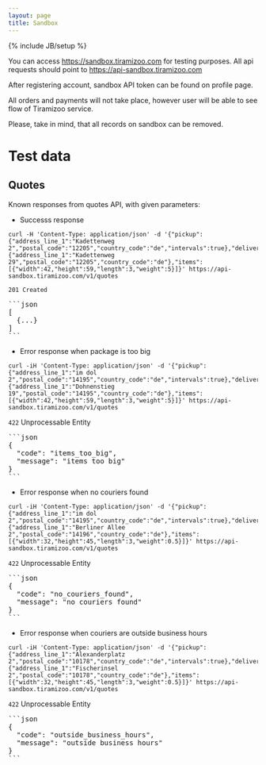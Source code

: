 ```yaml
---
layout: page
title: Sandbox
---
```

{% include JB/setup %}

You can access https://sandbox.tiramizoo.com for testing purposes.
All api requests should point to https://api-sandbox.tiramizoo.com

After registering account, sandbox API token can be found on profile page.

All orders and payments will not take place, however user will be able to see flow of Tiramizoo service.

Please, take in mind, that all records on sandbox can be removed.

# Test data

## Quotes

Known responses from quotes API, with given parameters:

* Successs response

```
curl -H 'Content-Type: application/json' -d '{"pickup":{"address_line_1":"Kadettenweg 2","postal_code":"12205","country_code":"de","intervals":true},"delivery":{"address_line_1":"Kadettenweg 29","postal_code":"12205","country_code":"de"},"items":[{"width":42,"height":59,"length":3,"weight":5}]}' https://api-sandbox.tiramizoo.com/v1/quotes
```

`201 Created`

<pre>
```json
[
  {...}
]
```
</pre>

* Error response when package is too big

```
curl -iH 'Content-Type: application/json' -d '{"pickup":{"address_line_1":"im dol 2","postal_code":"14195","country_code":"de","intervals":true},"delivery":{"address_line_1":"Dohnenstieg 19","postal_code":"14195","country_code":"de"},"items":[{"width":42,"height":59,"length":3,"weight":5}]}' https://api-sandbox.tiramizoo.com/v1/quotes
```

`422` Unprocessable Entity

<pre>
```json
{
  "code": "items_too_big",
  "message": "items too big"
}
```
</pre>

* Error response when no couriers found

```
curl -iH 'Content-Type: application/json' -d '{"pickup":{"address_line_1":"im dol 2","postal_code":"14195","country_code":"de","intervals":true},"delivery":{"address_line_1":"Berliner Allee 2","postal_code":"14196","country_code":"de"},"items":[{"width":32,"height":45,"length":3,"weight":0.5}]}' https://api-sandbox.tiramizoo.com/v1/quotes
```

`422` Unprocessable Entity

<pre>
```json
{
  "code": "no_couriers_found",
  "message": "no couriers found"
}
```
</pre>

* Error response when couriers are outside business hours

```
curl -iH 'Content-Type: application/json' -d '{"pickup":{"address_line_1":"Alexanderplatz 2","postal_code":"10178","country_code":"de","intervals":true},"delivery":{"address_line_1":"Fischerinsel 2","postal_code":"10178","country_code":"de"},"items":[{"width":32,"height":45,"length":3,"weight":0.5}]}' https://api-sandbox.tiramizoo.com/v1/quotes
```

`422` Unprocessable Entity

<pre>
```json
{
  "code": "outside_business_hours",
  "message": "outside business hours"
}
```
</pre>
